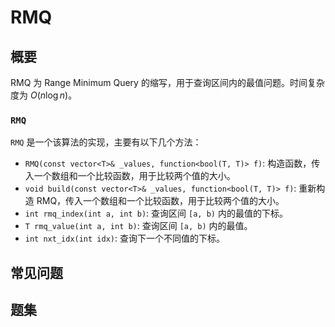 # RMQ

## 概要
RMQ 为 Range Minimum Query 的缩写，用于查询区间内的最值问题。时间复杂度为 $O(n\log n)$。

### `RMQ`
`RMQ` 是一个该算法的实现，主要有以下几个方法：
- `RMQ(const vector<T>& _values, function<bool(T, T)> f)`: 构造函数，传入一个数组和一个比较函数，用于比较两个值的大小。
- `void build(const vector<T>& _values, function<bool(T, T)> f)`: 重新构造 RMQ，传入一个数组和一个比较函数，用于比较两个值的大小。
- `int rmq_index(int a, int b)`: 查询区间 `[a, b)` 内的最值的下标。
- `T rmq_value(int a, int b)`: 查询区间 `[a, b)` 内的最值。
- `int nxt_idx(int idx)`: 查询下一个不同值的下标。


## 常见问题

## 题集